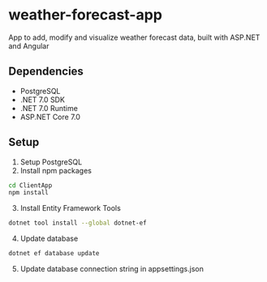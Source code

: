 # weather-forecast-app
App to add, modify and visualize weather forecast data, built with ASP.NET and Angular

## Dependencies

- PostgreSQL
- .NET 7.0 SDK
- .NET 7.0 Runtime
- ASP.NET Core 7.0


## Setup

1. Setup PostgreSQL
2. Install npm packages
```bash
cd ClientApp
npm install
```
3. Install Entity Framework Tools
```bash
dotnet tool install --global dotnet-ef
```
4. Update database
```bash
dotnet ef database update
```
5. Update database connection string in appsettings.json
